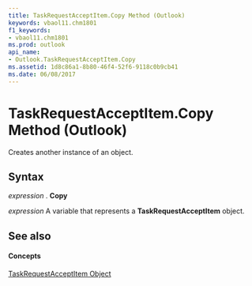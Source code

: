 ```yaml
---
title: TaskRequestAcceptItem.Copy Method (Outlook)
keywords: vbaol11.chm1801
f1_keywords:
- vbaol11.chm1801
ms.prod: outlook
api_name:
- Outlook.TaskRequestAcceptItem.Copy
ms.assetid: 1d8c86a1-8b80-46f4-52f6-9118c0b9cb41
ms.date: 06/08/2017
---
```



# TaskRequestAcceptItem.Copy Method (Outlook)

Creates another instance of an object.


## Syntax

 _expression_ . **Copy**

 _expression_ A variable that represents a **TaskRequestAcceptItem** object.


## See also


#### Concepts


[TaskRequestAcceptItem Object](taskrequestacceptitem-object-outlook.md)

